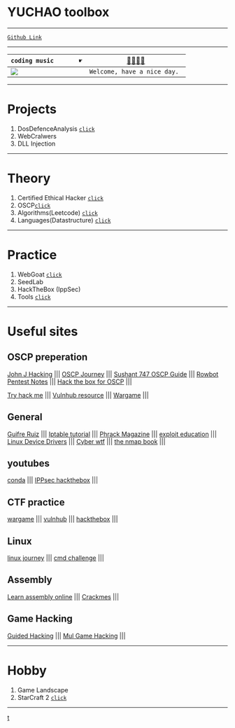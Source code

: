 # YUCHAO toolbox
---

<script src="https://tryhackme.com/badge/836492"></script>

[`Github Link`](https://github.com/YuchaoZheng88)

---

`coding music       ☛` | <a href="https://www.bilibili.com/video/BV14h41167Y8" target="_blank">🎷🎸🎺🎻</a>
------------ | -------------
![](https://github.com/YuchaoZheng88/YuchaoZheng88.github.io/blob/main/resources/Heads.png?raw=true) | ```Welcome, have a nice day. ```




---
# Projects
  1. DosDefenceAnalysis [`click`](DosAnalysis/0.md)
  1. WebCralwers
  1. DLL Injection

---
# Theory
  1. Certified Ethical Hacker [`click`](CEH/0.md)
  2. OSCP[`click`](OSCP/0.md)
  3. Algorithms(Leetcode) [`click`](Algorithms/0.md)
  4. Languages(Datastructure) [`click`](Languages/0.md)

---

# Practice
  1. WebGoat [`click`](Practice/WebGoat/0.md)
  1. SeedLab
  1. HackTheBox (IppSec)
  1. Tools [`click`](tools/0.md)

---

# Useful sites

## OSCP preperation
[John J Hacking](https://johnjhacking.com/blog/the-oscp-preperation-guide-2020/) ||| 
[OSCP Journey](https://arvandy.com/) ||| 
[Sushant 747 OSCP Guide](https://sushant747.gitbooks.io/total-oscp-guide/content/the_basics.html) ||| 
[Rowbot Pentest Notes](https://guide.offsecnewbie.com/) ||| 
[Hack the box for OSCP](https://forum.hackthebox.com/t/oscp-practice/531) ||| 

[Try hack me](https://tryhackme.com/paths) ||| 
[Vulnhub resource](https://www.vulnhub.com/resources/) ||| 
[Wargame](https://overthewire.org/wargames/) ||| 


## General
[Guifre Ruiz](https://guif.re/) ||| 
[Iptable tutorial](https://www.frozentux.net/iptables-tutorial/chunkyhtml/index.html) ||| 
[Phrack Magazine](http://phrack.org/) ||| 
[exploit education](https://exploit.education/) ||| 
[Linux Device Drivers](https://lwn.net/Kernel/LDD3/) ||| 
[Cyber wtf](https://cyber.wtf/) ||| 
[the nmap book](https://nmap.org/book/toc.html) ||| 

## youtubes
[conda](https://www.youtube.com/c/c0nd4/videos) ||| 
[IPPsec hackthebox](https://www.youtube.com/watch?v=Lqehvpe_djs&list=PLidcsTyj9JXKPJk1X3eKquMfXShMzpOfI) ||| 


## CTF practice
[wargame](https://overthewire.org/wargames/) ||| 
[vulnhub](https://www.vulnhub.com/) ||| 
[hackthebox](https://www.hackthebox.eu/) ||| 

## Linux
[linux journey](https://linuxjourney.com/) ||| 
[cmd challenge](https://cmdchallenge.com/) ||| 

## Assembly
[Learn assembly online](https://www.microcorruption.com/) ||| 
[Crackmes](https://crackmes.one/) ||| 

## Game Hacking
[Guided Hacking](https://guidedhacking.com/threads/ghb0-game-hacking-bible-introduction.14450/) ||| 
[Mul Game Hacking](https://www.mpgh.net/) ||| 

---
# Hobby
  1. Game Landscape
  1. StarCraft 2 [`click`](Hobby/sc2.md)

---
[t](Tests/0.md)

